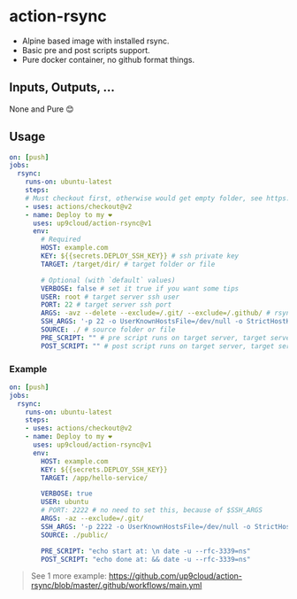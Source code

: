 # action-rsync

- Alpine based image with installed rsync.
- Basic pre and post scripts support.
- Pure docker container, no github format things.

## Inputs, Outputs, ...

None and Pure 😊

## Usage

```yml
on: [push]
jobs:
  rsync:
    runs-on: ubuntu-latest
    steps:
    # Must checkout first, otherwise would get empty folder, see https://github.com/actions/checkout
    - uses: actions/checkout@v2
    - name: Deploy to my ❤️
      uses: up9cloud/action-rsync@v1
      env:
        # Required
        HOST: example.com
        KEY: ${{secrets.DEPLOY_SSH_KEY}} # ssh private key
        TARGET: /target/dir/ # target folder or file

        # Optional (with `default` values)
        VERBOSE: false # set it true if you want some tips
        USER: root # target server ssh user
        PORT: 22 # target server ssh port
        ARGS: -avz --delete --exclude=/.git/ --exclude=/.github/ # rsync arguments
        SSH_ARGS: '-p 22 -o UserKnownHostsFile=/dev/null -o StrictHostKeyChecking=no -o LogLevel=quiet' # ssh arguments, if you set this, the PORT would be ignored.
        SOURCE: ./ # source folder or file
        PRE_SCRIPT: "" # pre script runs on target server, target server must support `mktemp` command
        POST_SCRIPT: "" # post script runs on target server, target server must support `mktemp` command
```

### Example

```yml
on: [push]
jobs:
  rsync:
    runs-on: ubuntu-latest
    steps:
    - uses: actions/checkout@v2
    - name: Deploy to my ❤️
      uses: up9cloud/action-rsync@v1
      env:
        HOST: example.com
        KEY: ${{secrets.DEPLOY_SSH_KEY}}
        TARGET: /app/hello-service/

        VERBOSE: true
        USER: ubuntu
        # PORT: 2222 # no need to set this, because of $SSH_ARGS
        ARGS: -az --exclude=/.git/
        SSH_ARGS: '-p 2222 -o UserKnownHostsFile=/dev/null -o StrictHostKeyChecking=no'
        SOURCE: ./public/

        PRE_SCRIPT: "echo start at: \n date -u --rfc-3339=ns"
        POST_SCRIPT: "echo done at: && date -u --rfc-3339=ns"
```

> See 1 more example: https://github.com/up9cloud/action-rsync/blob/master/.github/workflows/main.yml
